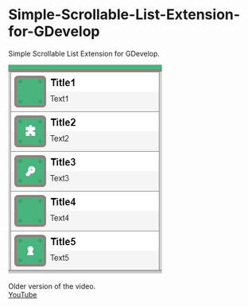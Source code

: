 # Simple-Scrollable-List-Extension-for-GDevelop
Simple Scrollable List Extension for GDevelop.

![ScreenShot](image.png)

Older version of the video.  
[YouTube](https://youtu.be/E4Z9KlIYqrQ)
